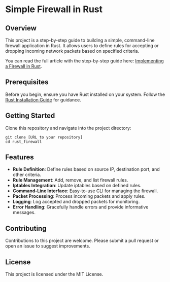 # Simple Firewall in Rust

## Overview
This project is a step-by-step guide to building a simple, command-line firewall application in Rust. It allows users to define rules for accepting or dropping incoming network packets based on specified criteria.

You can read the full article with the step-by-step guide here:  [Implementing a Firewall in Rust](https://medium.com/@luishrsoares/implementing-a-firewall-in-rust-12b9f04228f5).

## Prerequisites
Before you begin, ensure you have Rust installed on your system. Follow the [Rust Installation Guide](https://www.rust-lang.org/tools/install) for guidance.

## Getting Started
Clone this repository and navigate into the project directory:

    git clone [URL to your repository]
    cd rust_firewall

## Features
- **Rule Definition**: Define rules based on source IP, destination port, and other criteria.
- **Rule Management**: Add, remove, and list firewall rules.
- **Iptables Integration**: Update iptables based on defined rules.
- **Command-Line Interface**: Easy-to-use CLI for managing the firewall.
- **Packet Processing**: Process incoming packets and apply rules.
- **Logging**: Log accepted and dropped packets for monitoring.
- **Error Handling**: Gracefully handle errors and provide informative messages.

## Contributing
Contributions to this project are welcome. Please submit a pull request or open an issue to suggest improvements.

## License
This project is licensed under the MIT License.
